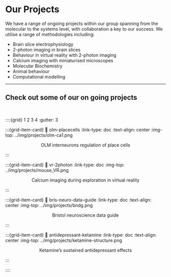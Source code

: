 # Our Projects

We have a range of ongoing projects within our group spanning from the molecular to the systems level, with collaboration a key to our success.
We utilise a range of methodologies including:
- Brain slice electrophysiology 
- 2-photon imaging in brain slices
- Behaviour in virtual reality with 2-photon imaging 
- Calcium imaging with miniaturised microscopes
- Molecular Biochemistry 
- Animal behaviour
- Computational modelling 

---

## Check out some of our on going projects

&nbsp;

::::{grid} 1 2 3 4
:gutter: 3

:::{grid-item-card}
:link: olm-placecells
:link-type: doc
:text-align: center
:img-top: ../img/projects/olm-ca1.png

<p style='text-align: center;'> OLM interneurons regulation of place cells </p> 

:::

:::{grid-item-card}
:link: vr-2photon
:link-type: doc
:img-top: ../img/projects/mouse_VR.png
<p style='text-align: center;'> Calcium imaging during exploration in virtual reality </p> 
:::

:::{grid-item-card}
:link: bris-neuro-data-guide
:link-type: doc
:text-align: center
:img-top: ../img/projects/bndg.png

<p style='text-align: center;'> Bristol neuroscience data guide </p>
:::

:::{grid-item-card}
:link: antidepressant-ketamine
:link-type: doc
:text-align: center
:img-top: ../img/projects/ketamine-structure.png

<p style='text-align: center;'> Ketamine’s sustained antidepressant effects </p>
:::

::::


